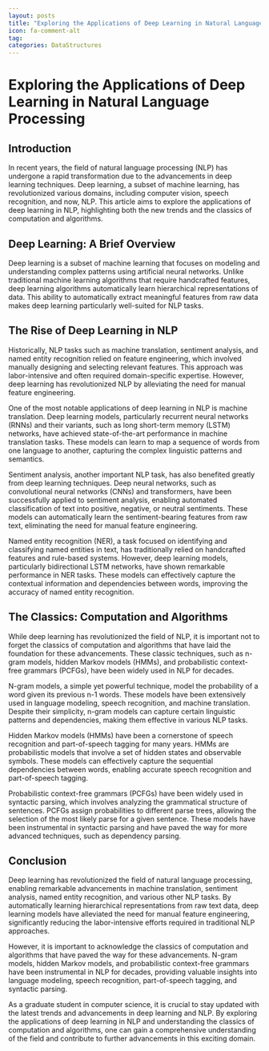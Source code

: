 ```yaml
---
layout: posts
title: "Exploring the Applications of Deep Learning in Natural Language Processing"
icon: fa-comment-alt
tag:      
categories: DataStructures
---
```



# Exploring the Applications of Deep Learning in Natural Language Processing

## Introduction

In recent years, the field of natural language processing (NLP) has undergone a rapid transformation due to the advancements in deep learning techniques. Deep learning, a subset of machine learning, has revolutionized various domains, including computer vision, speech recognition, and now, NLP. This article aims to explore the applications of deep learning in NLP, highlighting both the new trends and the classics of computation and algorithms.

## Deep Learning: A Brief Overview

Deep learning is a subset of machine learning that focuses on modeling and understanding complex patterns using artificial neural networks. Unlike traditional machine learning algorithms that require handcrafted features, deep learning algorithms automatically learn hierarchical representations of data. This ability to automatically extract meaningful features from raw data makes deep learning particularly well-suited for NLP tasks.

## The Rise of Deep Learning in NLP

Historically, NLP tasks such as machine translation, sentiment analysis, and named entity recognition relied on feature engineering, which involved manually designing and selecting relevant features. This approach was labor-intensive and often required domain-specific expertise. However, deep learning has revolutionized NLP by alleviating the need for manual feature engineering.

One of the most notable applications of deep learning in NLP is machine translation. Deep learning models, particularly recurrent neural networks (RNNs) and their variants, such as long short-term memory (LSTM) networks, have achieved state-of-the-art performance in machine translation tasks. These models can learn to map a sequence of words from one language to another, capturing the complex linguistic patterns and semantics.

Sentiment analysis, another important NLP task, has also benefited greatly from deep learning techniques. Deep neural networks, such as convolutional neural networks (CNNs) and transformers, have been successfully applied to sentiment analysis, enabling automated classification of text into positive, negative, or neutral sentiments. These models can automatically learn the sentiment-bearing features from raw text, eliminating the need for manual feature engineering.

Named entity recognition (NER), a task focused on identifying and classifying named entities in text, has traditionally relied on handcrafted features and rule-based systems. However, deep learning models, particularly bidirectional LSTM networks, have shown remarkable performance in NER tasks. These models can effectively capture the contextual information and dependencies between words, improving the accuracy of named entity recognition.

## The Classics: Computation and Algorithms

While deep learning has revolutionized the field of NLP, it is important not to forget the classics of computation and algorithms that have laid the foundation for these advancements. These classic techniques, such as n-gram models, hidden Markov models (HMMs), and probabilistic context-free grammars (PCFGs), have been widely used in NLP for decades.

N-gram models, a simple yet powerful technique, model the probability of a word given its previous n-1 words. These models have been extensively used in language modeling, speech recognition, and machine translation. Despite their simplicity, n-gram models can capture certain linguistic patterns and dependencies, making them effective in various NLP tasks.

Hidden Markov models (HMMs) have been a cornerstone of speech recognition and part-of-speech tagging for many years. HMMs are probabilistic models that involve a set of hidden states and observable symbols. These models can effectively capture the sequential dependencies between words, enabling accurate speech recognition and part-of-speech tagging.

Probabilistic context-free grammars (PCFGs) have been widely used in syntactic parsing, which involves analyzing the grammatical structure of sentences. PCFGs assign probabilities to different parse trees, allowing the selection of the most likely parse for a given sentence. These models have been instrumental in syntactic parsing and have paved the way for more advanced techniques, such as dependency parsing.

## Conclusion

Deep learning has revolutionized the field of natural language processing, enabling remarkable advancements in machine translation, sentiment analysis, named entity recognition, and various other NLP tasks. By automatically learning hierarchical representations from raw text data, deep learning models have alleviated the need for manual feature engineering, significantly reducing the labor-intensive efforts required in traditional NLP approaches.

However, it is important to acknowledge the classics of computation and algorithms that have paved the way for these advancements. N-gram models, hidden Markov models, and probabilistic context-free grammars have been instrumental in NLP for decades, providing valuable insights into language modeling, speech recognition, part-of-speech tagging, and syntactic parsing.

As a graduate student in computer science, it is crucial to stay updated with the latest trends and advancements in deep learning and NLP. By exploring the applications of deep learning in NLP and understanding the classics of computation and algorithms, one can gain a comprehensive understanding of the field and contribute to further advancements in this exciting domain.